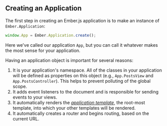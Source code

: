 ## Creating an Application

The first step in creating an Ember.js application is to make an
instance of `Ember.Application`:

```javascript
window.App = Ember.Application.create();
```

Here we've called our application `App`, but you can call it whatever
makes the most sense for your application.

Having an application object is important for several reasons:

1. It is your application's namespace. All of the classes in your application will
   be defined as properties on this object (e.g., `App.PostsView` and
   `App.PostsController`). This helps to prevent polluting of the global scope.
2. It adds event listeners to the document and is responsible for
   sending events to your views.
3. It automatically renders the [_application
   template_](/guides/application/the-application-template), the root-most
   template, into which your other templates will be rendered.
4. It automatically creates a router and begins routing, based on the
   current URL.
